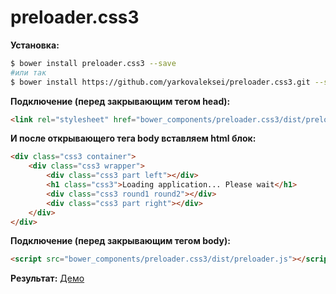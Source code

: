 # preloader.css3

**Установка:**
```bash
$ bower install preloader.css3 --save
#или так
$ bower install https://github.com/yarkovaleksei/preloader.css3.git --save
```

**Подключение (перед закрывающим тегом head):**
```html
<link rel="stylesheet" href="bower_components/preloader.css3/dist/preloader.css">
```

**И после открывающего тега body вставляем html блок:**
```html
<div class="css3 container">
    <div class="css3 wrapper">
        <div class="css3 part left"></div>
        <h1 class="css3">Loading application... Please wait</h1>
        <div class="css3 round1 round2"></div>
        <div class="css3 part right"></div>
    </div>
</div>
```

**Подключение (перед закрывающим тегом body):**
```html
<script src="bower_components/preloader.css3/dist/preloader.js"></script>
```

**Результат:**
[Демо](https://yarkovaleksei.github.io/preloader.css3)
